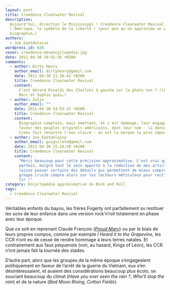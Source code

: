 ```yaml
---
layout: post
title: Creedence Clearwater Revival
description:
  Aujourd'hui, direction le Mississippi ! Creedence Clearwater Revival, c'est
  l'Amérique, le symbole de la liberté ! (pour peu qu'on approxime un peu leur
  biographie…)
authors:
  - Joe Gantdelaine
wordpress_id: 828
cover: creedence-desencyclopedie.jpg
date: 2011-04-30 10:41:36 +0200
comments:
  - author: Dirty Henry
    author_email: dirtyhenry@gmail.com
    date: 2011-04-30 11:26:42 +0200
    title: Creedence Clearwater Revival
    content:
      C'est Gérard Rinaldi des Charlots à gauche sur la photo non ? (le mec de
      Marc et Sophie quoi…)
  - author: Julio
    author_email: ""
    date: 2011-04-30 14:53:31 +0200
    title: Creedence Clearwater Revival
    content:
      Biographie complete, mais omettant, et c est dommage, leur engagement en
      faveur des peuples originels américains, dont leur nom - la danse des
      Crees fait renaitre l'eau claire - en est la marque la plus importante
  - author: Joe Gantdelaine
    author_email: guiguilele@gmail.com
    date: 2011-04-30 15:26:50 +0200
    title: Creedence Clearwater Revival
    content:
      "Merci beaucoup pour cette précision approximative. C'est vrai que
      parfois, malgré tout le soin apporté à la rédaction de mes articles, je
      laisse passer certains des détails qui permettent de mieux comprendre un
      groupe.\r\nJe compte alors sur les lecteurs méticuleux pour rectifier le
      tir !"
category: Encyclopédie approximative du Rock and Roll
tags:
  - Creedence Clearwater Revival
---
```


Véritables enfants du bayou, les frères Fogerty ont parfaitement su restituer
les sons de leur enfance dans une version rock’n’roll totalement en phase avec
leur époque.

Que ce soit en reprenant Claude François ([_Proud Mary_][i765]) ou par le biais
de leurs propres compos, comme par exemple _I Heard it to the Grapevine_, les
CCR n’ont eu de cesse de rendre hommage à leurs terres natales. Et contrairement
aux faux péquenots (voir, au hasard, Kings of Leon), les CCR n’ont jamais fait
la tournée des stades.

D’autre part, alors que les groupes de la même époque s’engageaient
politiquement en faveur de l’arrêt de la guerre du Vietnam, eux s’en
désintéressaient, et avaient des considérations beaucoup plus écolo, se souciant
beaucoup du climat (_Have you ever seen the rain ?_, _Who’ll stop the rain_) et
de la nature (_Bad Moon Rising_, _Cotton Fields_).

[i765]: https://www.deadrooster.org/claude-francois/

